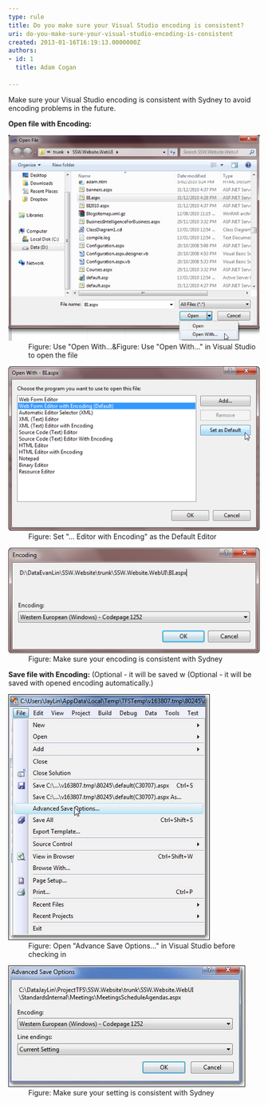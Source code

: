 ```yaml
---
type: rule
title: Do you make sure your Visual Studio encoding is consistent?
uri: do-you-make-sure-your-visual-studio-encoding-is-consistent
created: 2013-01-16T16:19:13.0000000Z
authors:
- id: 1
  title: Adam Cogan

---
```




<span class='intro'> <p> Make sure your Visual Studio encoding is consistent with Sydney to avoid encoding problems in the future. <br></p> </span>

<p>
   <strong>Open file with Encoding&#58;</strong> </p><dl class="image"><dt> <img alt="Use 'Open With...' in Visual Studio for file open" src="OpenFileWithOption.png" style="width&#58;570px;" /> </dt><dd> Figure&#58; Use &quot;Open With...&amp;Figure&#58; Use &quot;Open With...&quot; in Visual Studio to open the file</dd></dl><dl class="image"><dt> <img alt="Set '...     Editor with Encoding' as Default Editor" src="OpenFileDialog.png" /> </dt><dd> Figure&#58; Set &quot;... Editor with Encoding&quot; as the Default Editor</dd></dl><dl class="image"><dt> <img alt="Make     sure your encoding is consistent with Sydney" src="OpenFileEncoding.png" /> </dt><dd> Figure&#58; Make sure your encoding is consistent with Sydney </dd></dl><p>
   <strong>Save file with Encoding&#58;</strong> (Optional - it will be saved w (Optional - it will be saved with opened encoding automatically.)</p>
<dl class="image"> <dt> <img alt="Open 'Advance Save Options...' in Visual Studio before checkin" src="AdvancedSaveOptions.png" /> </dt><dd> Figure&#58; Open &quot;Advance Save Options...&quot; in Visual Studio before checking in</dd></dl><dl class="image"><dt> <img alt="Make sure your setting is consistent with Sydney" src="AdvancedSaveOptionsEncoding.png" /> </dt><dd> Figure&#58; Make sure your setting is consistent with Sydney </dd></dl>


